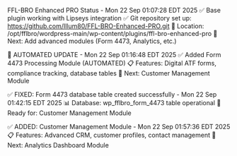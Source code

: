 FFL-BRO Enhanced PRO Status - Mon 22 Sep 01:07:28 EDT 2025
✅ Base plugin working with Lipseys integration
✅ Git repository set up: https://github.com/Illum80/FFL-BRO-Enhanced-PRO.git
📍 Location: /opt/fflbro/wordpress-main/wp-content/plugins/ffl-bro-enhanced-pro
🎯 Next: Add advanced modules (Form 4473, Analytics, etc.)

🎯 AUTOMATED UPDATE - Mon 22 Sep 01:16:48 EDT 2025
✅ Added Form 4473 Processing Module (AUTOMATED)
📋 Features: Digital ATF forms, compliance tracking, database tables
🔄 Next: Customer Management Module

✅ FIXED: Form 4473 database table created successfully - Mon 22 Sep 01:42:15 EDT 2025
📊 Database: wp_fflbro_form_4473 table operational
🎯 Ready for: Customer Management Module

✅ ADDED: Customer Management Module - Mon 22 Sep 01:57:36 EDT 2025
📋 Features: Advanced CRM, customer profiles, contact management
🔄 Next: Analytics Dashboard Module
